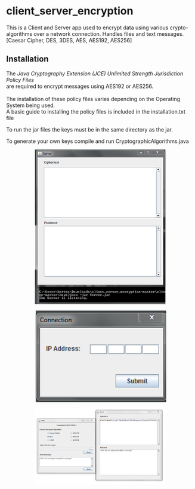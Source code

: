 # client_server_encryption
<p>This is a Client and Server app used to encrypt data using various crypto-algorithms
over a network connection. Handles files and text messages.
[Caesar Cipher, DES, 3DES, AES, AES192, AES256]</p>

## Installation 
<p>The <i>Java Cryptography Extension (JCE) Unlimited Strength Jurisdiction Policy Files</i><br>
   are required to encrypt messages using AES192 or AES256.<br><br>
   The installation of these policy files varies depending on the Operating System being used.<br> 
   A basic guide to installing the policy files is included in the installation.txt file</p>

<p>To run the jar files the keys must be in the same directory as the jar.</p>
<p>To generate your own keys compile and run CryptographicAlgorithms.java</p>

<p align="center">
  <img src="/img/server_listen.PNG" width="350"/>
</p>
<p align="center">
  <img src="/img/enter_ip.PNG" width="350"/>
</p>
<p align="center">
  <img src="/img/encrypt_send.PNG" width="350"/>
</p>

